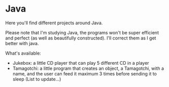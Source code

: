 # Java
Here you'll find different projects around Java. </br>

Please note that I'm studying Java, the programs won't be super efficient and perfect (as well as beautifully constructed). I'll correct them as I get better with java. </br> 

What's available:
- Jukebox: a little CD player that can play 5 different CD in a player
- Tamagotchi: a little program that creates an object, a Tamagotchi, with a name, and the user can feed it maximum 3 times before sending it to sleep
(List to update...)
